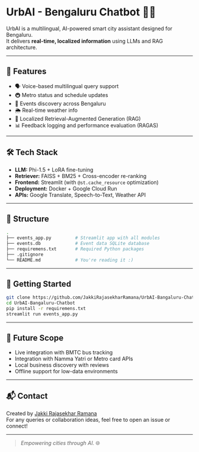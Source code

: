 # UrbAI - Bengaluru Chatbot 🤖🌆

UrbAI is a multilingual, AI-powered smart city assistant designed for Bengaluru.  
It delivers **real-time, localized information** using LLMs and RAG architecture.

---

## 🔧 Features

- 🗣️ Voice-based multilingual query support
- 🚇 Metro status and schedule updates
- 🎉 Events discovery across Bengaluru
- 🌦️ Real-time weather info
- 🧠 Localized Retrieval-Augmented Generation (RAG)
- 📊 Feedback logging and performance evaluation (RAGAS)

---

## 🛠️ Tech Stack

- **LLM:** Phi-1.5 + LoRA fine-tuning  
- **Retriever:** FAISS + BM25 + Cross-encoder re-ranking  
- **Frontend:** Streamlit (with `@st.cache_resource` optimization)  
- **Deployment:** Docker + Google Cloud Run  
- **APIs:** Google Translate, Speech-to-Text, Weather API  

---

## 📂 Structure

```bash
.
├── events_app.py         # Streamlit app with all modules
├── events.db             # Event data SQLite database
├── requiremens.txt       # Required Python packages
├── .gitignore
└── README.md             # You're reading it :)
```

---

## 🚀 Getting Started

```bash
git clone https://github.com/JakkiRajasekharRamana/UrbAI-Bangaluru-Chatbot.git
cd UrbAI-Bangaluru-Chatbot
pip install -r requiremens.txt
streamlit run events_app.py
```

---

## 📌 Future Scope

- Live integration with BMTC bus tracking
- Integration with Namma Yatri or Metro card APIs
- Local business discovery with reviews
- Offline support for low-data environments

---

## 📬 Contact

Created by [Jakki Rajasekhar Ramana](https://github.com/JakkiRajasekharRamana)  
For any queries or collaboration ideas, feel free to open an issue or connect!

---

> *Empowering cities through AI.* 🌐
